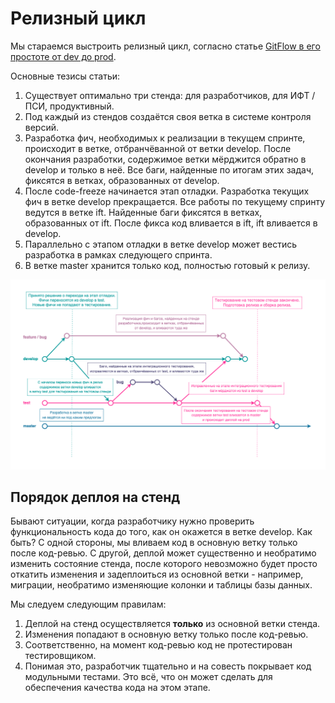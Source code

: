 # Релизный цикл

Мы стараемся выстроить релизный цикл, согласно статье [GitFlow в его простоте от dev до prod](https://habr.com/ru/articles/705032/).

Основные тезисы статьи:

1. Существует оптимально три стенда: для разработчиков, для ИФТ / ПСИ, продуктивный.
2. Под каждый из стендов создаётся своя ветка в системе контроля версий.
3. Разработка фич, необходимых к реализации в текущем спринте, происходит в ветке, отбранчёванной от ветки develop. После окончания разработки, содержимое ветки мёрджится обратно в develop и только в неё. Все баги, найденные по итогам этих задач, фиксятся в ветках, образованных от develop.
4. После code-freeze начинается этап отладки. Разработка текущих фич в ветке develop прекращается. Все работы по текущему спринту ведутся в ветке ift. Найденные баги фиксятся в ветках, образованных от ift. После фикса код вливается в ift, ift вливается в develop.
5. Параллельно с этапом отладки в ветке develop может вестись разработка в рамках следующего спринта.
6. В ветке master хранится только код, полностью готовый к релизу.

![Полный релизный цикл](media/gitflow.png)

## Порядок деплоя на стенд

Бывают ситуации, когда разработчику нужно проверить функциональность кода до того, как он окажется в ветке develop.
Как быть? С одной стороны, мы вливаем код в основную ветку только после код-ревью.
С другой, деплой может существенно и необратимо изменить состояние стенда, после которого невозможно будет просто откатить изменения и задеплоиться из основной ветки - например, миграции, необратимо изменяющие колонки и таблицы базы данных.

Мы следуем следующим правилам:

1. Деплой на стенд осуществляется **только** из основной ветки стенда.
2. Изменения попадают в основную ветку только после код-ревью.
3. Соответственно, на момент код-ревью код не протестирован тестировщиком.
4. Понимая это, разработчик тщательно и на совесть покрывает код модульными тестами. Это всё, что он может сделать для обеспечения качества кода на этом этапе.